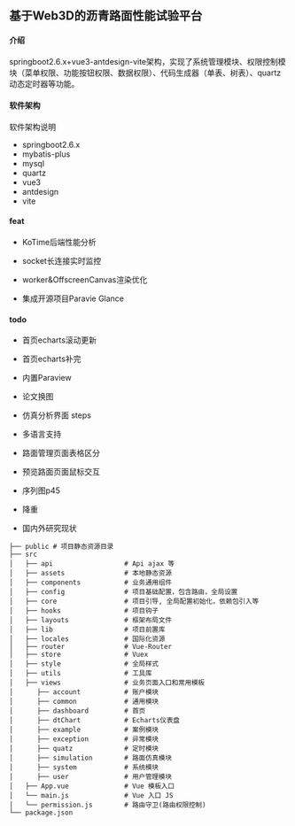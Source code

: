 ## 基于Web3D的沥青路面性能试验平台

#### 介绍
springboot2.6.x+vue3-antdesign-vite架构，实现了系统管理模块、权限控制模块（菜单权限、功能按钮权限、数据权限）、代码生成器（单表、树表）、quartz动态定时器等功能。

#### 软件架构
软件架构说明

- springboot2.6.x
- mybatis-plus
- mysql
- quartz
- vue3
- antdesign
- vite

#### feat
- KoTime后端性能分析
- socket长连接实时监控


- worker&OffscreenCanvas渲染优化
- 集成开源项目Paravie Glance

#### todo
- 首页echarts滚动更新
- 首页echarts补完
- 内置Paraview
- 论文换图
- 仿真分析界面 steps
- 多语言支持


- 路面管理页面表格区分
- 预览路面页面鼠标交互

- 序列图p45
- 降重
- 国内外研究现状

```
├── public # 项目静态资源目录
├── src
│   ├── api                  # Api ajax 等
│   ├── assets               # 本地静态资源
│   ├── components           # 业务通用组件
│   ├── config               # 项目基础配置，包含路由，全局设置
│   ├── core                 # 项目引导, 全局配置初始化，依赖包引入等
│   ├── hooks                # 项目钩子
│   ├── layouts              # 框架布局文件
│   ├── lib                  # 项目前置库
│   ├── locales              # 国际化资源
│   ├── router               # Vue-Router
│   ├── store                # Vuex
│   ├── style                # 全局样式
│   ├── utils                # 工具库
│   ├── views                # 业务页面入口和常用模板
│      ├── account           # 账户模块
│      ├── common            # 通用模块
│      ├── dashboard         # 首页
│      ├── dtChart           # Echarts仪表盘
│      ├── example           # 案例模块
│      ├── exception         # 异常模块
│      ├── quatz             # 定时模块
│      ├── simulation        # 路面仿真模块
│      ├── system            # 系统模块
│      ├── user              # 用户管理模块
│   ├── App.vue              # Vue 模板入口
│   └── main.js              # Vue 入口 JS
│   └── permission.js        # 路由守卫(路由权限控制)
└── package.json
```
